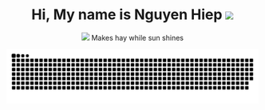 <div align="center"><h1>Hi, My name is Nguyen Hiep <img src="https://cdn.pixabay.com/animation/2023/02/18/19/02/19-02-52-8_512.gif" width="60"></h1>
<p align="center"><img src="https://gifdb.com/images/high/garfield-thinking-question-mark-zgzwvuky4lmteuyc.gif" width="50"> Makes hay while sun shines</p>

<p align="center"><img src="https://raw.githubusercontent.com/mudachyo/mudachyo/output/github-contribution-grid-snake.svg"></p>
